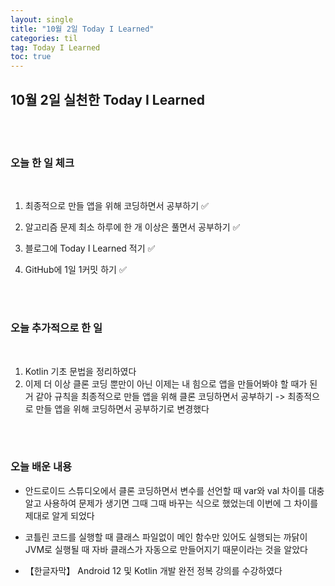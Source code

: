 ```yaml
---
layout: single
title: "10월 2일 Today I Learned"
categories: til
tag: Today I Learned
toc: true
---
```


## 10월 2일 실천한 Today I Learned

<br><br>

### 오늘 한 일 체크
<br>

1. 최종적으로 만들 앱을 위해 코딩하면서 공부하기 ✅

2. 알고리즘 문제 최소 하루에 한 개 이상은 풀면서 공부하기 ✅

3. 블로그에 Today I Learned 적기 ✅

4. GitHub에 1일 1커밋 하기 ✅

<br><br>

### 오늘 추가적으로 한 일
<br>

1. Kotlin 기초 문법을 정리하였다
1. 이제 더 이상 클론 코딩 뿐만이 아닌 이제는 내 힘으로 앱을 만들어봐야 할 때가 된 거 같아 규칙을 최종적으로 만들 앱을 위해 클론 코딩하면서 공부하기 -> 최종적으로 만들 앱을 위해 코딩하면서 공부하기로 변경했다


<br><br>

### 오늘 배운 내용

* 안드로이드 스튜디오에서 클론 코딩하면서 변수를 선언할 때 var와 val 차이를 대충알고 사용하여 문제가 생기면
그때 그때 바꾸는 식으로 했었는데 이번에 그 차이를 제대로 알게 되었다

* 코틀린 코드를 실행할 때 클래스 파일없이 메인 함수만 있어도 실행되는 까닭이 JVM로 실행될 때 자바 클래스가 자동으로 만들어지기 
때문이라는 것을 알았다

* 【한글자막】 Android 12 및 Kotlin 개발 완전 정복 강의를 수강하였다







